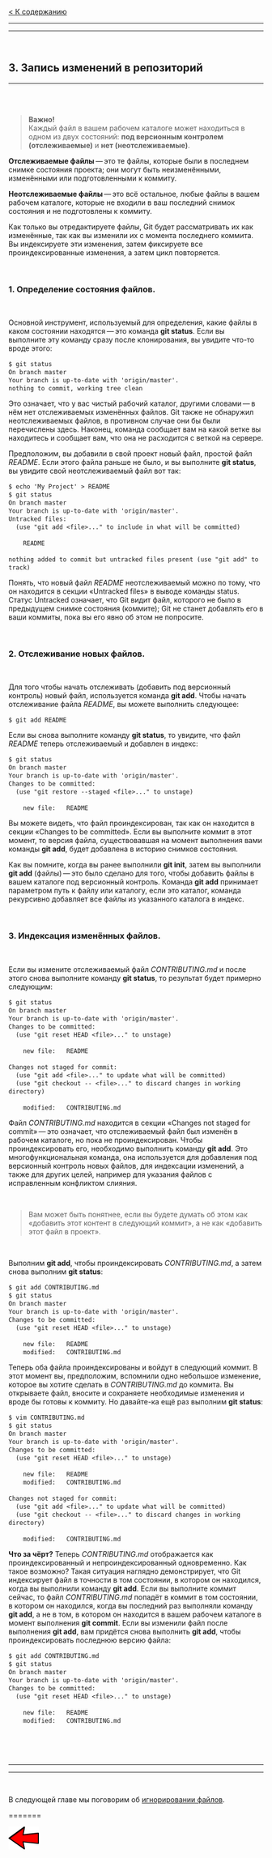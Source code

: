 [< К содержанию](./readme.md)

---
---

<br/>

## **3. Запись изменений в репозиторий** ##

---

<br/>
<br/>

>**Важно!**<br/>
Каждый файл в вашем рабочем каталоге может находиться в одном из двух состояний: **под версионным контролем (отслеживаемые)** и **нет (неотслеживаемые)**.

**Отслеживаемые файлы** — это те файлы, которые были в последнем снимке состояния проекта; они могут быть неизменёнными, изменёнными или подготовленными к коммиту.

**Неотслеживаемые файлы** — это всё остальное, любые файлы в вашем рабочем каталоге, которые не входили в ваш последний снимок состояния и не подготовлены к коммиту. 

Как только вы отредактируете файлы, Git будет рассматривать их как изменённые, так как вы изменили их с момента последнего коммита. Вы индексируете эти изменения, затем фиксируете все проиндексированные изменения, а затем цикл повторяется.

<br/>

### **1. Определение состояния файлов.**

<br/>

Основной инструмент, используемый для определения, какие файлы в каком состоянии находятся — это команда **git status**. Если вы выполните эту команду сразу после клонирования, вы увидите что-то вроде этого:

    $ git status
    On branch master
    Your branch is up-to-date with 'origin/master'.
    nothing to commit, working tree clean

Это означает, что у вас чистый рабочий каталог, другими словами — в нём нет отслеживаемых изменённых файлов. Git также не обнаружил неотслеживаемых файлов, в противном случае они бы были перечислены здесь. Наконец, команда сообщает вам на какой ветке вы находитесь и сообщает вам, что она не расходится с веткой на сервере. 

Предположим, вы добавили в свой проект новый файл, простой файл *README*. Если этого файла раньше не было, и вы выполните **git status**, вы увидите свой неотслеживаемый файл вот так:

    $ echo 'My Project' > README
    $ git status
    On branch master
    Your branch is up-to-date with 'origin/master'.
    Untracked files:
      (use "git add <file>..." to include in what will be committed)

        README

    nothing added to commit but untracked files present (use "git add" to track)

Понять, что новый файл *README* неотслеживаемый можно по тому, что он находится в секции «Untracked files» в выводе команды status. Статус Untracked означает, что Git видит файл, которого не было в предыдущем снимке состояния (коммите); Git не станет добавлять его в ваши коммиты, пока вы его явно об этом не попросите. 

<br/>

### **2. Отслеживание новых файлов.**

<br/>

Для того чтобы начать отслеживать (добавить под версионный контроль) новый файл, используется команда **git add**. Чтобы начать отслеживание файла *README*, вы можете выполнить следующее:

    $ git add README

Если вы снова выполните команду **git status**, то увидите, что файл *README* теперь отслеживаемый и добавлен в индекс:

    $ git status
    On branch master
    Your branch is up-to-date with 'origin/master'.
    Changes to be committed:
      (use "git restore --staged <file>..." to unstage)

        new file:   README

Вы можете видеть, что файл проиндексирован, так как он находится в секции «Changes to be committed». Если вы выполните коммит в этот момент, то версия файла, существовавшая на момент выполнения вами команды **git add**, будет добавлена в историю снимков состояния.

Как вы помните, когда вы ранее выполнили **git init**, затем вы выполнили **git add** (файлы) — это было сделано для того, чтобы добавить файлы в вашем каталоге под версионный контроль. Команда **git add** принимает параметром путь к файлу или каталогу, если это каталог, команда рекурсивно добавляет все файлы из указанного каталога в индекс.

<br/>

### **3. Индексация изменённых файлов.**

<br/>

Если вы измените отслеживаемый файл *CONTRIBUTING.md* и после этого снова выполните команду **git status**, то результат будет примерно следующим:

    $ git status
    On branch master
    Your branch is up-to-date with 'origin/master'.
    Changes to be committed:
      (use "git reset HEAD <file>..." to unstage)

        new file:   README

    Changes not staged for commit:
      (use "git add <file>..." to update what will be committed)
      (use "git checkout -- <file>..." to discard changes in working directory)

        modified:   CONTRIBUTING.md

Файл *CONTRIBUTING.md* находится в секции «Changes not staged for commit» — это означает, что отслеживаемый файл был изменён в рабочем каталоге, но пока не проиндексирован. Чтобы проиндексировать его, необходимо выполнить команду **git add**. Это многофункциональная команда, она используется для добавления под версионный контроль новых файлов, для индексации изменений, а также для других целей, например для указания файлов с исправленным конфликтом слияния. 

<br/>

>Вам может быть понятнее, если вы будете думать об этом как «добавить этот контент в следующий коммит», а не как «добавить этот файл в проект».

<br/>

Выполним **git add**, чтобы проиндексировать *CONTRIBUTING.md*, а затем снова выполним **git status**:

    $ git add CONTRIBUTING.md
    $ git status
    On branch master
    Your branch is up-to-date with 'origin/master'.
    Changes to be committed:
      (use "git reset HEAD <file>..." to unstage)

        new file:   README
        modified:   CONTRIBUTING.md

Теперь оба файла проиндексированы и войдут в следующий коммит. В этот момент вы, предположим, вспомнили одно небольшое изменение, которое вы хотите сделать в *CONTRIBUTING.md* до коммита. Вы открываете файл, вносите и сохраняете необходимые изменения и вроде бы готовы к коммиту. Но давайте-ка ещё раз выполним **git status**:

    $ vim CONTRIBUTING.md
    $ git status
    On branch master
    Your branch is up-to-date with 'origin/master'.
    Changes to be committed:
      (use "git reset HEAD <file>..." to unstage)

        new file:   README
        modified:   CONTRIBUTING.md

    Changes not staged for commit:
      (use "git add <file>..." to update what will be committed)
      (use "git checkout -- <file>..." to discard changes in working directory)

        modified:   CONTRIBUTING.md

**Что за чёрт?** Теперь *CONTRIBUTING.md* отображается как проиндексированный и непроиндексированный одновременно. Как такое возможно? Такая ситуация наглядно демонстрирует, что Git индексирует файл в точности в том состоянии, в котором он находился, когда вы выполнили команду **git add**. Если вы выполните коммит сейчас, то файл *CONTRIBUTING.md* попадёт в коммит в том состоянии, в котором он находился, когда вы последний раз выполняли команду **git add**, а не в том, в котором он находится в вашем рабочем каталоге в момент выполнения **git commit**. Если вы изменили файл после выполнения **git add**, вам придётся снова выполнить **git add**, чтобы проиндексировать последнюю версию файла:

    $ git add CONTRIBUTING.md
    $ git status
    On branch master
    Your branch is up-to-date with 'origin/master'.
    Changes to be committed:
      (use "git reset HEAD <file>..." to unstage)

        new file:   README
        modified:   CONTRIBUTING.md

<br/>
<br/>
<br/>

---
---

<br/>

В следующей главе мы поговорим об [игнорировании файлов](./Ignoring.md).

=======

[![К предыдущему разделу](./assets/left_arrow.png)](./%D1%81reation.md "К предыдущему разделу")